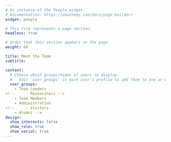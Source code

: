 ```yaml
---
# An instance of the People widget.
# Documentation: https://wowchemy.com/docs/page-builder/
widget: people

# This file represents a page section.
headless: true

# Order that this section appears on the page.
weight: 68

title: Meet the Team
subtitle:

content:
  # Choose which groups/teams of users to display.
  #   Edit `user_groups` in each user's profile to add them to one or more of these groups.
  user_groups:
    - Team Leaders
<!--     - Researchers -->
    - Team Members
    - Administration
<!--     - Visitors
    - Alumni -->
design:
  show_interests: false
  show_role: true
  show_social: true
---
```

